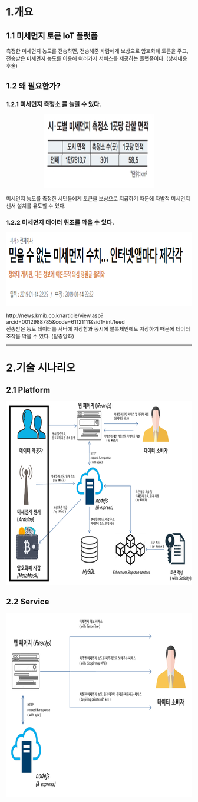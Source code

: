 1.개요
===========
## 1.1 미세먼지 토큰 IoT 플랫폼   
측정한 미세먼지 농도를 전송하면, 전송해준 사람에게 보상으로 암호화폐 토큰을 주고,  
전송받은 미세먼지 농도를 이용해 여러가지 서비스를 제공하는 플랫폼이다. (상세내용 후술)  
## 1.2 왜 필요한가?   
### 1.2.1 미세먼지 측정소 를 늘릴 수 있다.  
<p align="center">
  <img width="300" height="200" src="./Resources/Device_per_area.png">
</p> 
미세먼지 농도를 측정한 시민들에게 토큰을 보상으로 지급하기 때문에 자발적 미세먼지 센서 설치를 유도할 수 있다.  

### 1.2.2 미세먼지 데이터 위조를 막을 수 있다.  
<p align="center">
  <img width="600" height="200" src="./Resources/news.png">
</p> 
http://news.kmib.co.kr/article/view.asp?arcid=0012988785&code=61121111&sid1=int/feed  <br>
전송받은 농도 데이터를 서버에 저장함과 동시에 블록체인에도 저장하기 때문에 데이터 조작을 막을 수 있다. (탈중앙화) 

* * *  
  
2.기술 시나리오
=============  
## 2.1 Platform
<p align="center">
  <img width="100%" height="500" src="./Resources/tech-sceanario-1.png">
</p> 
  
## 2.2 Service  
<p align="center">
  <img width="100%" height="500" src="./Resources/tech-sceanario-2.png">
</p> 
